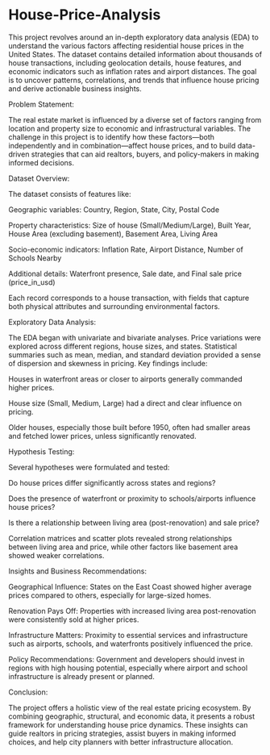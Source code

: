 # House-Price-Analysis

This project revolves around an in-depth exploratory data analysis (EDA) to understand the various factors affecting residential house prices in the United States. The dataset contains detailed information about thousands of house transactions, including geolocation details, house features, and economic indicators such as inflation rates and airport distances. The goal is to uncover patterns, correlations, and trends that influence house pricing and derive actionable business insights.

Problem Statement:

The real estate market is influenced by a diverse set of factors ranging from location and property size to economic and infrastructural variables. The challenge in this project is to identify how these factors—both independently and in combination—affect house prices, and to build data-driven strategies that can aid realtors, buyers, and policy-makers in making informed decisions.

Dataset Overview:

The dataset consists of features like:

Geographic variables: Country, Region, State, City, Postal Code

Property characteristics: Size of house (Small/Medium/Large), Built Year, House Area (excluding basement), Basement Area, Living Area

Socio-economic indicators: Inflation Rate, Airport Distance, Number of Schools Nearby

Additional details: Waterfront presence, Sale date, and Final sale price (price_in_usd)

Each record corresponds to a house transaction, with fields that capture both physical attributes and surrounding environmental factors.

Exploratory Data Analysis:

The EDA began with univariate and bivariate analyses. Price variations were explored across different regions, house sizes, and states. Statistical summaries such as mean, median, and standard deviation provided a sense of dispersion and skewness in pricing. Key findings include:

Houses in waterfront areas or closer to airports generally commanded higher prices.

House size (Small, Medium, Large) had a direct and clear influence on pricing.

Older houses, especially those built before 1950, often had smaller areas and fetched lower prices, unless significantly renovated.

Hypothesis Testing:

Several hypotheses were formulated and tested:

Do house prices differ significantly across states and regions?

Does the presence of waterfront or proximity to schools/airports influence house prices?

Is there a relationship between living area (post-renovation) and sale price?

Correlation matrices and scatter plots revealed strong relationships between living area and price, while other factors like basement area showed weaker correlations.

Insights and Business Recommendations:

Geographical Influence: States on the East Coast showed higher average prices compared to others, especially for large-sized homes.

Renovation Pays Off: Properties with increased living area post-renovation were consistently sold at higher prices.

Infrastructure Matters: Proximity to essential services and infrastructure such as airports, schools, and waterfronts positively influenced the price.

Policy Recommendations: Government and developers should invest in regions with high housing potential, especially where airport and school infrastructure is already present or planned.

Conclusion:

The project offers a holistic view of the real estate pricing ecosystem. By combining geographic, structural, and economic data, it presents a robust framework for understanding house price dynamics. These insights can guide realtors in pricing strategies, assist buyers in making informed choices, and help city planners with better infrastructure allocation.
